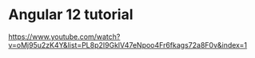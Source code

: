 # Angular 12 tutorial

https://www.youtube.com/watch?v=oMj95u2zK4Y&list=PL8p2I9GklV47eNpoo4Fr6fkags72a8F0v&index=1

